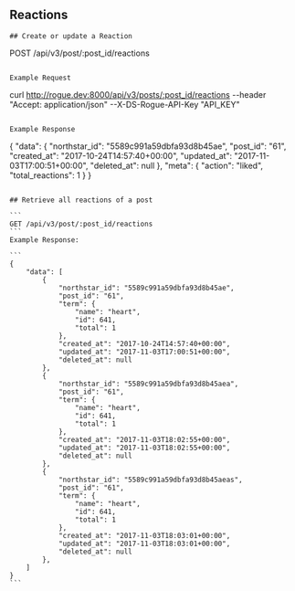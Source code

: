 ## Reactions

```
## Create or update a Reaction

```
POST /api/v3/post/:post_id/reactions
```

Example Request
```
curl http://rogue.dev:8000/api/v3/posts/:post_id/reactions
  --header "Accept: application/json"
  --X-DS-Rogue-API-Key "API_KEY"
```

Example Response
```
{
    "data": {
        "northstar_id": "5589c991a59dbfa93d8b45ae",
        "post_id": "61",
        "created_at": "2017-10-24T14:57:40+00:00",
        "updated_at": "2017-11-03T17:00:51+00:00",
        "deleted_at": null
    },
    "meta": {
        "action": "liked",
        "total_reactions": 1
    }
}
````

## Retrieve all reactions of a post

```
GET /api/v3/post/:post_id/reactions
```
Example Response:

```
{
    "data": [
        {
            "northstar_id": "5589c991a59dbfa93d8b45ae",
            "post_id": "61",
            "term": {
                "name": "heart",
                "id": 641,
                "total": 1
            },
            "created_at": "2017-10-24T14:57:40+00:00",
            "updated_at": "2017-11-03T17:00:51+00:00",
            "deleted_at": null
        },
        {
            "northstar_id": "5589c991a59dbfa93d8b45aea",
            "post_id": "61",
            "term": {
                "name": "heart",
                "id": 641,
                "total": 1
            },
            "created_at": "2017-11-03T18:02:55+00:00",
            "updated_at": "2017-11-03T18:02:55+00:00",
            "deleted_at": null
        },
        {
            "northstar_id": "5589c991a59dbfa93d8b45aeas",
            "post_id": "61",
            "term": {
                "name": "heart",
                "id": 641,
                "total": 1
            },
            "created_at": "2017-11-03T18:03:01+00:00",
            "updated_at": "2017-11-03T18:03:01+00:00",
            "deleted_at": null
        },
    ]
}
```
